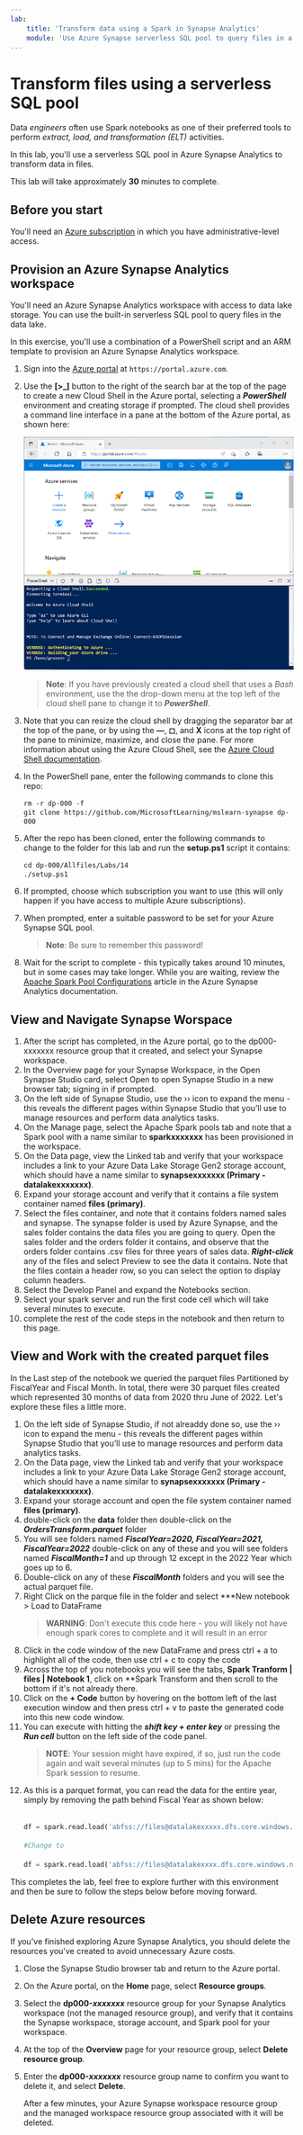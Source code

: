 ```yaml
---
lab:
    title: 'Transform data using a Spark in Synapse Analytics'
    module: 'Use Azure Synapse serverless SQL pool to query files in a data lake'
---
```


# Transform files using a serverless SQL pool

Data *engineers* often use Spark notebooks as one of their preferred tools to perform *extract, load, and transformation (ELT)* activities.

In this lab, you'll use a serverless SQL pool in Azure Synapse Analytics to transform data in files.

This lab will take approximately **30** minutes to complete.

## Before you start

You'll need an [Azure subscription](https://azure.microsoft.com/free) in which you have administrative-level access.

## Provision an Azure Synapse Analytics workspace

You'll need an Azure Synapse Analytics workspace with access to data lake storage. You can use the built-in serverless SQL pool to query files in the data lake.

In this exercise, you'll use a combination of a PowerShell script and an ARM template to provision an Azure Synapse Analytics workspace.

1. Sign into the [Azure portal](https://portal.azure.com) at `https://portal.azure.com`.
2. Use the **[\>_]** button to the right of the search bar at the top of the page to create a new Cloud Shell in the Azure portal, selecting a ***PowerShell*** environment and creating storage if prompted. The cloud shell provides a command line interface in a pane at the bottom of the Azure portal, as shown here:

    ![Azure portal with a cloud shell pane](./images/cloud-shell.png)

    > **Note**: If you have previously created a cloud shell that uses a *Bash* environment, use the the drop-down menu at the top left of the cloud shell pane to change it to ***PowerShell***.

3. Note that you can resize the cloud shell by dragging the separator bar at the top of the pane, or by using the **&#8212;**, **&#9723;**, and **X** icons at the top right of the pane to minimize, maximize, and close the pane. For more information about using the Azure Cloud Shell, see the [Azure Cloud Shell documentation](https://docs.microsoft.com/azure/cloud-shell/overview).

4. In the PowerShell pane, enter the following commands to clone this repo:

    ```
    rm -r dp-000 -f
    git clone https://github.com/MicrosoftLearning/mslearn-synapse dp-000
    ```

5. After the repo has been cloned, enter the following commands to change to the folder for this lab and run the **setup.ps1** script it contains:

    ```
    cd dp-000/Allfiles/Labs/14
    ./setup.ps1
    ```

6. If prompted, choose which subscription you want to use (this will only happen if you have access to multiple Azure subscriptions).
7. When prompted, enter a suitable password to be set for your Azure Synapse SQL pool.

    > **Note**: Be sure to remember this password!

8. Wait for the script to complete - this typically takes around 10 minutes, but in some cases may take longer. While you are waiting, review the [Apache Spark Pool Configurations](https://learn.microsoft.com/en-us/azure/synapse-analytics/spark/apache-spark-pool-configurations) article in the Azure Synapse Analytics documentation.

## View and Navigate Synapse Worspace
1. After the script has completed, in the Azure portal, go to the dp000-xxxxxxx resource group that it created, and select your Synapse workspace.
2. In the Overview page for your Synapse Workspace, in the Open Synapse Studio card, select Open to open Synapse Studio in a new browser tab; signing in if prompted.
3. On the left side of Synapse Studio, use the ›› icon to expand the menu - this reveals the different pages within Synapse Studio that you’ll use to manage resources and perform data analytics tasks.
4. On the Manage page, select the Apache Spark pools tab and note that a Spark pool with a name similar to **sparkxxxxxxx** has been provisioned in the workspace.
5. On the Data page, view the Linked tab and verify that your workspace includes a link to your Azure Data Lake Storage Gen2 storage account, which should have a name similar to **synapsexxxxxxx (Primary - datalakexxxxxxx)**.
6. Expand your storage account and verify that it contains a file system container named **files (primary)**.
7. Select the files container, and note that it contains folders named sales and synapse. The synapse folder is used by Azure Synapse, and the sales folder contains the data files you are going to query.
Open the sales folder and the orders folder it contains, and observe that the orders folder contains .csv files for three years of sales data.
***Right-click*** any of the files and select Preview to see the data it contains. Note that the files contain a header row, so you can select the option to display column headers.
8. Select the Develop Panel and expand the Notebooks section.
9. Select your spark server and run the first code cell which will take several minutes to execute.
10. complete the rest of the code steps in the notebook and then return to this page.


## View and Work with the created parquet files 
In the Last step of the notebook we queried the parquet files Partitioned by FiscalYear and Fiscal Month. In total, there were 30 parquet files created which represented 30 months of data from 2020 thru June of 2022. Let's explore these files a little more.
1. On the left side of Synapse Studio, if not alreaddy done so, use the ›› icon to expand the menu - this reveals the different pages within Synapse Studio that you’ll use to manage resources and perform data analytics tasks.
2. On the Data page, view the Linked tab and verify that your workspace includes a link to your Azure Data Lake Storage Gen2 storage account, which should have a name similar to **synapsexxxxxxx (Primary - datalakexxxxxxx)**.
3. Expand your storage account and open the file system container named **files (primary)**.
4. double-click on the **data** folder then double-click on the ***OrdersTransform.parquet*** folder
5. You will see folders named ***FiscalYear=2020, FiscalYear=2021, FiscalYear=2022*** double-click on any of these and you will see folders named ***FiscalMonth=1*** and up through 12 except in the 2022 Year which goes up to 6.  
6. Double-click on any of these ***FiscalMonth*** folders and you will see the actual parquet file.
7. Right Click on the parque file in the folder and select ***New notebook > Load to DataFrame
    > **WARNING**: Don't execute this code here - you will likely not have enough spark cores to complete and it will result in an error
8. Click in the code window of the new DataFrame and press ctrl + a to highlight all of the code, then use ctrl + c to copy the code
9. Across the top of you notebooks you will see the tabs, **Spark Tranform | files | Notebook 1**, click on **Spark Transform and then scroll to the bottom if it's not already there.
10. Click on the **+ Code** button by hovering on the bottom left of the last execution window and then press ctrl + v to paste the generated code into this new code window. 
11. You can execute with hitting the ***shift key + enter key*** or pressing the ***Run cell*** button on the left side of the code panel.
    > **NOTE**: Your session might have expired, if so, just run the code again and wait several minutes (up to 5 mins) for the Apache Spark session to resume.
12. As this is a parquet format, you can read the data for the entire year, simply by removing the path behind Fiscal Year as shown below:
    ```Python

    df = spark.read.load('abfss://files@datalakexxxxx.dfs.core.windows.net/data/OrdersTransform.parquet/FiscalYear=2020/FiscalMonth=1/part-00000-aa61d52e-d7d0-47c5-aad0-ba2038f296e6.c000.snappy.parquet', format='parquet')

    #Change to 

    df = spark.read.load('abfss://files@datalakexxxx.dfs.core.windows.net/data/OrdersTransform.parquet/FiscalYear=2020', format='parquet')
    
    ```
This completes the lab, feel free to explore further with this environment and then be sure to follow the steps below before moving forward.
## Delete Azure resources

If you've finished exploring Azure Synapse Analytics, you should delete the resources you've created to avoid unnecessary Azure costs.

1. Close the Synapse Studio browser tab and return to the Azure portal.
2. On the Azure portal, on the **Home** page, select **Resource groups**.
3. Select the **dp000-*xxxxxxx*** resource group for your Synapse Analytics workspace (not the managed resource group), and verify that it contains the Synapse workspace, storage account, and Spark pool for your workspace.
4. At the top of the **Overview** page for your resource group, select **Delete resource group**.
5. Enter the **dp000-*xxxxxxx*** resource group name to confirm you want to delete it, and select **Delete**.

    After a few minutes, your Azure Synapse workspace resource group and the managed workspace resource group associated with it will be deleted.
